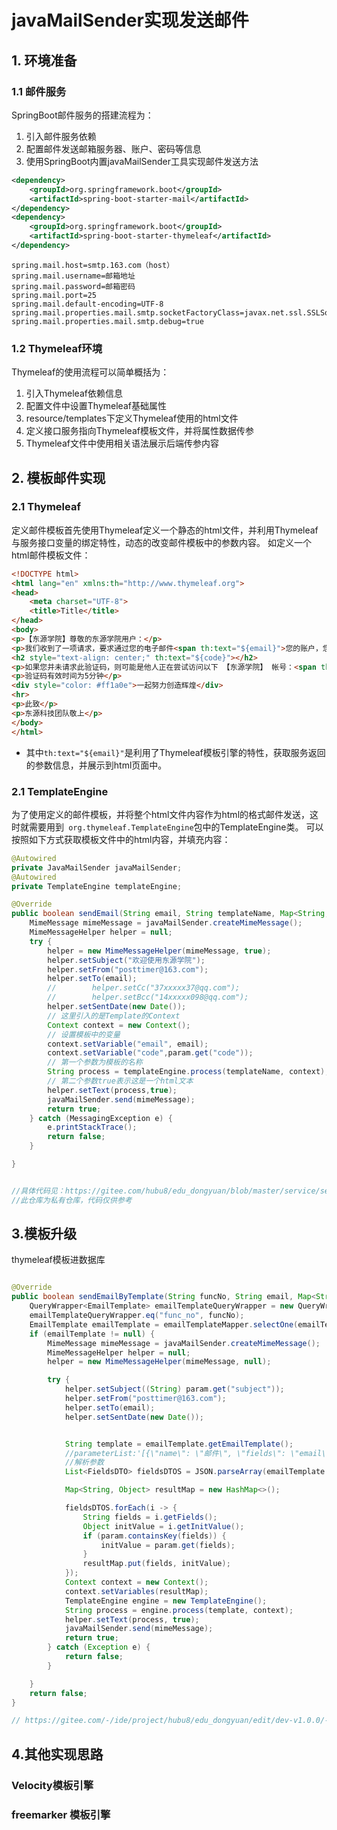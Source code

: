 # javaMailSender实现发送邮件


<!--more-->

## 1. 环境准备

### 1.1 邮件服务

SpringBoot邮件服务的搭建流程为：

1. 引入邮件服务依赖
2. 配置邮件发送邮箱服务器、账户、密码等信息
3. 使用SpringBoot内置javaMailSender工具实现邮件发送方法

```xml
<dependency>
    <groupId>org.springframework.boot</groupId>
    <artifactId>spring-boot-starter-mail</artifactId>
</dependency>
<dependency>
    <groupId>org.springframework.boot</groupId>
    <artifactId>spring-boot-starter-thymeleaf</artifactId>
</dependency>
```

```
spring.mail.host=smtp.163.com（host）
spring.mail.username=邮箱地址
spring.mail.password=邮箱密码
spring.mail.port=25
spring.mail.default-encoding=UTF-8
spring.mail.properties.mail.smtp.socketFactoryClass=javax.net.ssl.SSLSocketFactory
spring.mail.properties.mail.smtp.debug=true
```

### 1.2 Thymeleaf环境

Thymeleaf的使用流程可以简单概括为：

1. 引入Thymeleaf依赖信息
2. 配置文件中设置Thymeleaf基础属性
3. resource/templates下定义Thymeleaf使用的html文件
4. 定义接口服务指向Thymeleaf模板文件，并将属性数据传参
5. Thymeleaf文件中使用相关语法展示后端传参内容

## 2. 模板邮件实现

### 2.1 Thymeleaf

定义邮件模板首先使用Thymeleaf定义一个静态的html文件，并利用Thymeleaf与服务接口变量的绑定特性，动态的改变邮件模板中的参数内容。 如定义一个html邮件模板文件：

```html
<!DOCTYPE html>
<html lang="en" xmlns:th="http://www.thymeleaf.org">
<head>
    <meta charset="UTF-8">
    <title>Title</title>
</head>
<body>
<p>【东源学院】尊敬的东源学院用户：</p>
<p>我们收到了一项请求，要求通过您的电子邮件<span th:text="${email}">您的账户，您的【东源学院】验证码为：</span></p>
<h2 style="text-align: center;" th:text="${code}"></h2>
<p>如果您并未请求此验证码，则可能是他人正在尝试访问以下 【东源学院】 帐号：<span th:text="${email}"。>请勿将此验证码转发给或提供给任何人。</span></p>
<p>验证码有效时间为5分钟</p>
<div style="color: #ff1a0e">一起努力创造辉煌</div>
<hr>
<p>此致</p>
<p>东源科技团队敬上</p>
</body>
</html>
```

- 其中`th:text="${email}"`是利用了Thymeleaf模板引擎的特性，获取服务返回的参数信息，并展示到html页面中。

### 2.1 TemplateEngine

为了使用定义的邮件模板，并将整个html文件内容作为html的格式邮件发送，这时就需要用到` org.thymeleaf.TemplateEngine`包中的TemplateEngine类。 可以按照如下方式获取模板文件中的html内容，并填充内容：

```java
@Autowired
private JavaMailSender javaMailSender;
@Autowired
private TemplateEngine templateEngine;

@Override
public boolean sendEmail(String email, String templateName, Map<String, Object> param) {
    MimeMessage mimeMessage = javaMailSender.createMimeMessage();
    MimeMessageHelper helper = null;
    try {
        helper = new MimeMessageHelper(mimeMessage, true);
        helper.setSubject("欢迎使用东源学院");
        helper.setFrom("posttimer@163.com");
        helper.setTo(email);
        //        helper.setCc("37xxxxx37@qq.com");
        //        helper.setBcc("14xxxxx098@qq.com");
        helper.setSentDate(new Date());
        // 这里引入的是Template的Context
        Context context = new Context();
        // 设置模板中的变量
        context.setVariable("email", email);
        context.setVariable("code",param.get("code"));
        // 第一个参数为模板的名称
        String process = templateEngine.process(templateName, context);
        // 第二个参数true表示这是一个html文本
        helper.setText(process,true);
        javaMailSender.send(mimeMessage);
        return true;
    } catch (MessagingException e) {
        e.printStackTrace();
        return false;
    }

}


//具体代码见：https://gitee.com/hubu8/edu_dongyuan/blob/master/service/service_msm/src/main/java/buzz/hubu/msmservice/service/impl/MsmServiceImpl.java
//此仓库为私有仓库，代码仅供参考
```



## 3.模板升级

thymeleaf模板进数据库

```java

@Override
public boolean sendEmailByTemplate(String funcNo, String email, Map<String, Object> param) {
    QueryWrapper<EmailTemplate> emailTemplateQueryWrapper = new QueryWrapper<>();
    emailTemplateQueryWrapper.eq("func_no", funcNo);
    EmailTemplate emailTemplate = emailTemplateMapper.selectOne(emailTemplateQueryWrapper);
    if (emailTemplate != null) {
        MimeMessage mimeMessage = javaMailSender.createMimeMessage();
        MimeMessageHelper helper = null;
        helper = new MimeMessageHelper(mimeMessage, null);

        try {
            helper.setSubject((String) param.get("subject"));
            helper.setFrom("posttimer@163.com");
            helper.setTo(email);
            helper.setSentDate(new Date());


            String template = emailTemplate.getEmailTemplate();
            //parameterList:'[{\"name\": \"邮件\", \"fields\": \"email\", \"initValue\": \"2650523664@qq.com\"}, {\"name\": \"验证码\", \"fields\": \"code\", \"initValue\": \"152368\"}]'
            //解析参数
            List<FieldsDTO> fieldsDTOS = JSON.parseArray(emailTemplate.getParameterList(), FieldsDTO.class);

            Map<String, Object> resultMap = new HashMap<>();

            fieldsDTOS.forEach(i -> {
                String fields = i.getFields();
                Object initValue = i.getInitValue();
                if (param.containsKey(fields)) {
                    initValue = param.get(fields);
                }
                resultMap.put(fields, initValue);
            });
            Context context = new Context();
            context.setVariables(resultMap);
            TemplateEngine engine = new TemplateEngine();
            String process = engine.process(template, context);
            helper.setText(process, true);
            javaMailSender.send(mimeMessage);
            return true;
        } catch (Exception e) {
            return false;
        }

    }
    return false;
}

// https://gitee.com/-/ide/project/hubu8/edu_dongyuan/edit/dev-v1.0.0/-/service/service_msm/src/main/java/buzz/hubu/msmservice/service/impl/MsmServiceImpl.java
```

## 4.其他实现思路

### Velocity模板引擎

### freemarker 模板引擎

